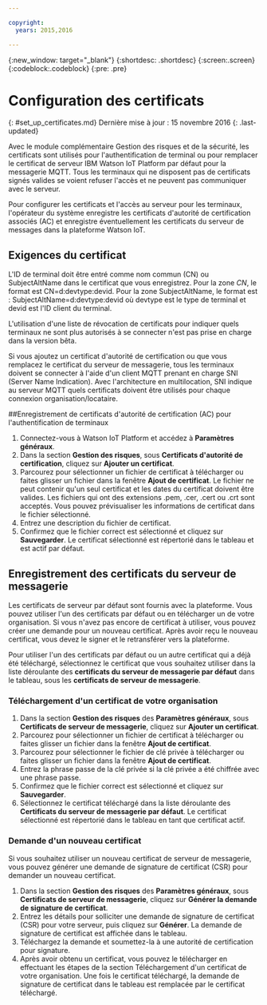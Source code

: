 ```yaml
---

copyright:
  years: 2015,2016

---
```


{:new_window: target="\_blank"}
{:shortdesc: .shortdesc}
{:screen:.screen}
{:codeblock:.codeblock}
{:pre: .pre}

# Configuration des certificats
{: #set_up_certificates.md}
Dernière mise à jour : 15 novembre 2016
{: .last-updated}

Avec le module complémentaire Gestion des risques et de la sécurité, les certificats sont utilisés pour l'authentification de terminal ou pour remplacer le certificat de serveur IBM Watson IoT Platform par défaut pour la messagerie MQTT. Tous les terminaux qui ne disposent pas de certificats signés valides se voient refuser l'accès et ne peuvent pas communiquer avec le serveur.

Pour configurer les certificats et l'accès au serveur pour les terminaux, l'opérateur du système enregistre les certificats d'autorité de certification associés (AC) et enregistre éventuellement les certificats du serveur de messages dans la plateforme Watson IoT.

## Exigences du certificat

L'ID de terminal doit être entré comme nom commun (CN) ou SubjectAltName dans le certificat que vous enregistrez. Pour la zone *CN*, le format est CN=d:devtype:devid. Pour la zone SubjectAltName, le format est : SubjectAltName=d:devtype:devid où devtype est le type de terminal et devid est l'ID client du terminal.

L'utilisation d'une liste de révocation de certificats pour indiquer quels terminaux ne sont plus autorisés à se connecter n'est pas prise en charge dans la version bêta.

Si vous ajoutez un certificat d'autorité de certification ou que vous remplacez le certificat du serveur de messagerie, tous les terminaux doivent se connecter à l'aide d'un client MQTT prenant en charge SNI (Server Name Indication). Avec l'architecture en multilocation, SNI indique au serveur MQTT quels certificats doivent être utilisés pour chaque connexion organisation/locataire.

##Enregistrement de certificats d'autorité de certification (AC) pour l'authentification de terminaux

1. Connectez-vous à Watson IoT Platform et accédez à **Paramètres généraux**.
2. Dans la section **Gestion des risques**, sous **Certificats d'autorité de certification**, cliquez sur **Ajouter un certificat**.
3. Parcourez pour sélectionner un fichier de certificat à télécharger ou faites glisser un fichier dans la fenêtre **Ajout de certificat**. Le fichier ne peut contenir qu'un seul certificat et les dates du certificat doivent être valides. Les fichiers qui ont des extensions .pem, .cer, .cert ou .crt sont acceptés. Vous pouvez prévisualiser les informations de certificat dans le fichier sélectionné.
4. Entrez une description du fichier de certificat.
5. Confirmez que le fichier correct est sélectionné et cliquez sur **Sauvegarder**. Le certificat sélectionné est répertorié dans le tableau et est actif par défaut.

## Enregistrement des certificats du serveur de messagerie

Les certificats de serveur par défaut sont fournis avec la plateforme. Vous pouvez utiliser l'un des certificats par défaut ou en télécharger un de votre organisation. Si vous n'avez pas encore de certificat à utiliser, vous pouvez créer une demande pour un nouveau certificat. Après avoir reçu le nouveau certificat, vous devez le signer et le retransférer vers la plateforme.

Pour utiliser l'un des certificats par défaut ou un autre certificat qui a déjà été téléchargé, sélectionnez le certificat que vous souhaitez utiliser dans la liste déroulante des **certificats du serveur de messagerie par défaut** dans le tableau, sous les **certificats de serveur de messagerie**.

### <a name="upload"> </a> Téléchargement d'un certificat de votre organisation

1. Dans la section **Gestion des risques** des **Paramètres généraux**, sous **Certificats de serveur de messagerie**, cliquez sur **Ajouter un certificat**.
2. Parcourez pour sélectionner un fichier de certificat à télécharger ou faites glisser un fichier dans la fenêtre **Ajout de certificat**. 
3. Parcourez pour sélectionner le fichier de clé privée à télécharger ou faites glisser un fichier dans la fenêtre **Ajout de certificat**.   
4. Entrez la phrase passe de la clé privée si la clé privée a été chiffrée avec une phrase passe.
5. Confirmez que le fichier correct est sélectionné et cliquez sur **Sauvegarder**. 
6. Sélectionnez le certificat téléchargé dans la liste déroulante des **Certificats du serveur de messagerie par défaut**. Le certificat sélectionné est répertorié dans le tableau en tant que certificat actif.


### Demande d'un nouveau certificat

 Si vous souhaitez utiliser un nouveau certificat de serveur de messagerie, vous pouvez générer une demande de signature de certificat (CSR) pour demander un nouveau certificat.

 1. Dans la section **Gestion des risques** des **Paramètres généraux**, sous **Certificats de serveur de messagerie**, cliquez sur **Générer la demande de signature de certificat**.
 2. Entrez les détails pour solliciter une demande de signature de certificat (CSR) pour votre serveur, puis cliquez sur **Générer**. La demande de signature de certificat est affichée dans le tableau.
 3. Téléchargez la demande et soumettez-la à une autorité de certification pour signature.
 4. Après avoir obtenu un certificat, vous pouvez le télécharger en effectuant les étapes de la section Téléchargement d'un certificat de votre organisation. Une fois le certificat téléchargé, la demande de signature de certificat dans le tableau est remplacée par le certificat téléchargé.
